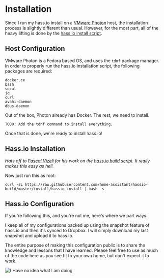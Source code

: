 # Installation
Since I run my hass.io install on a [VMware Photon](https://vmware.github.io/photon/) host, the installation process is slightly different than usual. However, for the most part, all of the heavy lifting is done by the [hass.io install script](https://github.com/home-assistant/hassio-build/tree/master/install#install-hassio).

## Host Configuration

VMware Photon is a Fedora based OS, and uses the ```tdnf``` package manager. In order to properly run the hass.io installation script, the following packages are required:
```
docker.ce
bash
socat
jq
curl
avahi-daemon
dbus-daemon
```
Out of the box, Photon already has Docker. The rest, we need to install.

```
TODO: Add the tdnf command to install everything.
```

Once that is done, we're ready to install hass.io!

## Hass.io Installation

*Hats off to [Pascal Vizeli](https://github.com/pvizeli) for his work on the [hass.io build script](https://github.com/home-assistant/hassio-build/blob/master/install/hassio_install). It really makes this easy as hell.*

Now just run this as root:
```
curl -sL https://raw.githubusercontent.com/home-assistant/hassio-build/master/install/hassio_install | bash -s
```

## Hass.io Configuration

If you're following this, and you're not me, here's where we part ways. 

I keep all of my configurations backed up using the snapshot feature of hass.io and then it's synced to Dropbox. I will simply download my last snapshot and upload it to hass.io.

The entire purpose of making this configuration public is to share the knowledge and lessons that I have learned. Please feel free to use as much of the code here as you see fit to your own home, but don't expect it to work.

![I Have no idea what I am doing](https://i.imgur.com/PJnrKU1.jpg)